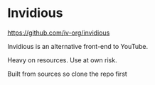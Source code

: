 # Invidious

https://github.com/iv-org/invidious

Invidious is an alternative front-end to YouTube.

Heavy on resources. Use at own risk.

Built from sources so clone the repo first
